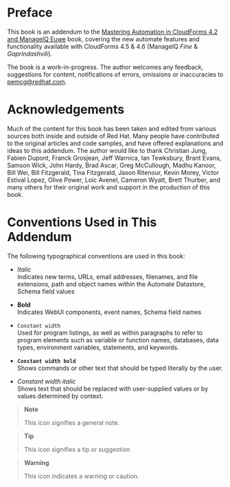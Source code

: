 # Preface

This book is an addendum to the [Mastering Automation in CloudForms 4.2 and ManageIQ Euwe](https://pemcg.gitbooks.io/mastering-automation-in-cloudforms-4-2-and-manage/content/) book, covering the new automate features and functionality available with CloudForms 4.5 & 4.6 (ManageIQ *Fine* & *Gaprindashvili*).

The book is a work-in-progress. The author welcomes any feedback, suggestions for content, notifications of errors, omissions or inaccuracies to pemcg@redhat.com.

# Acknowledgements

Much of the content for this book has been taken and edited from various sources both inside and outside of Red Hat. Many people have contributed to the original articles and code samples, and have offered explanations and ideas to this addendum. The author would like to thank Christian Jung, Fabien Dupont, Franck Grosjean, Jeff Warnica, Ian Tewksbury, Brant Evans, Samson Wick, John Hardy, Brad Ascar, Greg McCullough, Madhu Kanoor, Bill Wei, Bill Fitzgerald, Tina Fitzgerald, Jason Ritenour, Kevin Morey, Victor Estival Lopez, Olive Power, Loic Avenel, Cameron Wyatt, Brett Thurber, and many others for their original work and support in the production of this book.

# Conventions Used in This Addendum

The following typographical conventions are used in this book:

  - *Italic*  
    Indicates new terms, URLs, email addresses, filenames, and file extensions, path and object names within the Automate Datastore, Schema field values

  - **Bold**  
    Indicates WebUI components, event names, Schema field names

  - `Constant width`  
    Used for program listings, as well as within paragraphs to refer to program elements such as variable or function names, databases, data
    types, environment variables, statements, and keywords.

  - **`Constant width bold`**  
    Shows commands or other text that should be typed literally by the user.

  - *Constant width italic*  
    Shows text that should be replaced with user-supplied values or by values determined by context.

> **Note**
> 
> This icon signifies a general note.

> **Tip**
> 
> This icon signifies a tip or suggestion

> **Warning**
> 
> This icon indicates a warning or caution.
